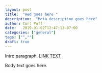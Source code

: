 ```yaml
---
layout: post
title:  "Hed goes here "
description:  "Meta description goes here"
author: Curt Poff
date:   2019-01-02T12:47:13-07:00
categories: ["general"]
tags: ["",""]
draft: true
---
```


Intro paragraph. 
[LINK TEXT](http://www.google.com)

<!--more-->

Body text goes here.
